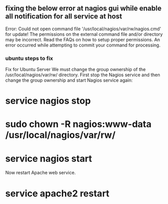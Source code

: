 ## fixing the below error at nagios gui while enable all notification for all service at host



Error: Could not open command file '/usr/local/nagios/var/rw/nagios.cmd' for update!
The permissions on the external command file and/or directory may be incorrect. Read the FAQs on how to setup proper permissions.
An error occurred while attempting to commit your command for processing.

### ubuntu steps to fix

Fix for Ubuntu Server
We must change the group ownership of the /usr/local/nagios/var/rw/ directory. First stop the Nagios service and then change the group ownership and start Nagios service again:
# service nagios stop
# sudo chown -R nagios:www-data /usr/local/nagios/var/rw/
# service nagios start
Now restart Apache web service.
# service apache2 restart

